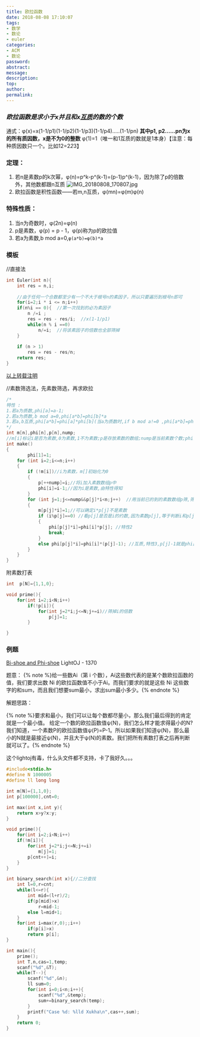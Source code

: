 ```yaml
---
title: 欧拉函数
date: 2018-08-08 17:10:07
tags:
- 数学
- 数论
- euler
categories:
- ACM
- 数论
password:
abstract:
message:
description:
top:
author:
permalink:
---
```


### ***欧拉函数是求小于x并且和x[互质](https://baike.baidu.com/item/%E4%BA%92%E8%B4%A8/577412?fr=aladdin)的数的个数***

通式：φ(x)=x(1-1/p1)(1-1/p2)(1-1/p3)(1-1/p4)…..(1-1/pn)
**其中p1, p2……pn为x的所有质因数，x是不为0的整数**
φ(1)=1（唯一和1互质的数就是1本身）【注意：每种质因数只一个。比如12=2*2*3】

### 定理：
1. 若n是素数p的k次幂，φ(n)=p^k-p^(k-1)=(p-1)p^(k-1)，因为除了p的倍数外，其他数都跟n互质 ![IMG_20180808_170807.jpg](https://i.loli.net/2018/08/08/5b6ab31239225.jpg)
2. 欧拉函数是积性函数——若m,n互质，φ(mn)=φ(m)φ(n)

### 特殊性质：
1. 当n为奇数时，φ(2n)=φ(n)
2. p是素数，φ(p) = p - 1，φ(p)称为p的欧拉值
3. 若a为素数,b mod a=0,`φ(a*b)=φ(b)*a`

<!--more-->
### 模板

//直接法
```c
int Euler(int n){
	int res = n,i;
 
 	//由于任何一个合数都至少有一个不大于根号n的素因子，所以只要遍历到根号n即可
	for(i=2;i * i <= n;i++)
	if(n%i == 0){  //第一次找到的必为素因子
		n /=i ;
		res = res - res/i;	//x(1-1/p1)
		while(n % i ==0)
			n/=i;  //将该素因子的倍数也全部筛掉
	}
 
	if (n > 1)   
        res = res - res/n; 
   	return res;
}
```
[以上转载注明](https://blog.csdn.net/wangjian8006/article/details/7833319)


//素数筛选法，先素数筛选，再求欧拉
```c
/*
特性 :
1.若a为质数,phi[a]=a-1;
2.若a为质数,b mod a=0,phi[a*b]=phi[b]*a
3.若a,b互质,phi[a*b]=phi[a]*phi[b](当a为质数时,if b mod a!=0 ,phi[a*b]=phi[a]*phi[b])
*/
int m[n],phi[n],p[n],nump;
//m[i]标记i是否为素数,0为素数,1不为素数;p是存放素数的数组;nump是当前素数个数;phi[i]为欧拉函数
int make()
{
        phi[1]=1;
    for (int i=2;i<=n;i++)
    {
        if (!m[i])//i为素数，m[]初始化为0
        {
            p[++nump]=i;//将i加入素数数组p中
            phi[i]=i-1;//因为i是素数,由特性得知    
        }    
        for (int j=1;j<=nump&&p[j]*i<n;j++)  //用当前已的到的素数数组p筛,筛去p[j]*i
        {
            m[p[j]*i]=1;//可以确定i*p[j]不是素数 
            if (i%p[j]==0) //看p[j]是否是i的约数,因为素数p[j],等于判断i和p[j]是否互质 
            {
                phi[p[j]*i]=phi[i]*p[j]; //特性2
                break;
            }
            else phi[p[j]*i]=phi[i]*(p[j]-1); //互质,特性3,p[j]-1就是phi[p[j]]   
        }
    }
}
```

附素数打表
```c
int  p[N]={1,1,0};

void prime(){
	for(int i=2;i<N;i++)
		if(!p[i]){
			for(int j=2*i;j<=N;j+=i)//筛掉i的倍数
				p[j]=1;
		}

}
```
### 例题

 [Bi-shoe and Phi-shoe](https://vjudge.net/contest/238979#problem/A) LightOJ - 1370

题意：
{% note %}给一些数Ai（第 i 个数），Ai这些数代表的是某个数欧拉函数的值，我们要求出数 Ni 的欧拉函数值不小于Ai。而我们要求的就是这些 Ni 这些数字的和sum，而且我们想要sum最小，求出sum最小多少。{% endnote %}



解题思路：

{% note %}要求和最小，我们可以让每个数都尽量小，那么我们最后得到的肯定就是一个最小值。
给定一个数的欧拉函数值ψ(N)，我们怎么样才能求得最小的N?
我们知道，一个素数P的欧拉函数值ψ(P)=P-1。所以如果我们知道ψ(N)，那么最小的N就是最接近ψ(N)，并且大于ψ(N)的素数。我们把所有素数打表之后再判断就可以了。{% endnote %}


这个lightoj有毒，什么头文件都不支持，卡了我好久。。。
```c
#include<stdio.h>
#define N 1000005
#define ll long long

int m[N]={1,1,0};
int p[100000],cnt=0;

int max(int x,int y){
    return x>y?x:y;
}

void prime(){
    for(int i=2;i<N;i++)
    if(!m[i]){
        for(int j=2*i;j<=N;j+=i)
            m[j]=1;
        p[cnt++]=i;
    }
}

int binary_search(int x){//二分查找
    int l=0,r=cnt;
    while(l<=r){
        int mid=(l+r)/2;
        if(p[mid]>x)
            r=mid-1;
        else l=mid+1;
    }
    for(int i=max(r,0);;i++)
        if(p[i]>x)
        return p[i];
}

int main(){
    prime();
    int T,n,cas=1,temp;
    scanf("%d",&T);
    while(T--){
        scanf("%d",&n);
        ll sum=0;
        for(int i=0;i<n;i++){
            scanf("%d",&temp);
            sum+=binary_search(temp);
        }
        printf("Case %d: %lld Xukha\n",cas++,sum);
    }
	return 0;
}

```